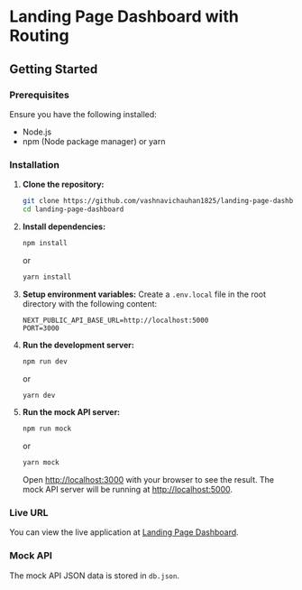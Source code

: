 # Landing Page Dashboard with Routing

## Getting Started

### Prerequisites
Ensure you have the following installed:

- Node.js
- npm (Node package manager) or yarn

### Installation

1. **Clone the repository:**
    ```bash
    git clone https://github.com/vashnavichauhan1825/landing-page-dashboard.git
    cd landing-page-dashboard
    ```

2. **Install dependencies:**
    ```bash
    npm install
    ```
    or
    ```bash
    yarn install
    ```

3. **Setup environment variables:**
    Create a `.env.local` file in the root directory with the following content:
    ```
    NEXT_PUBLIC_API_BASE_URL=http://localhost:5000
    PORT=3000
    ```

4. **Run the development server:**
    ```bash
    npm run dev
    ```
    or
    ```bash
    yarn dev
    ```

5. **Run the mock API server:**
    ```bash
    npm run mock
    ```
    or
    ```bash
    yarn mock
    ```

    Open [http://localhost:3000](http://localhost:3000) with your browser to see the result. The mock API server will be running at [http://localhost:5000](http://localhost:5000).

### Live URL
You can view the live application at [Landing Page Dashboard](https://landing-page-dashboard-mhmyoy8tw-vashnavichauhan1825s-projects.vercel.app/auth).

### Mock API
The mock API JSON data is stored in `db.json`.
